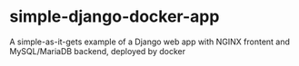 # simple-django-docker-app
A simple-as-it-gets example of a Django web app with NGINX frontent and MySQL/MariaDB backend, deployed by docker
